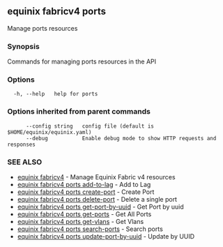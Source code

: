 ## equinix fabricv4 ports

Manage ports resources

### Synopsis

Commands for managing ports resources in the API

### Options

```
  -h, --help   help for ports
```

### Options inherited from parent commands

```
      --config string   config file (default is $HOME/equinix/equinix.yaml)
      --debug           Enable debug mode to show HTTP requests and responses
```

### SEE ALSO

* [equinix fabricv4](equinix_fabricv4.md)	 - Manage Equinix Fabric v4 resources
* [equinix fabricv4 ports add-to-lag](equinix_fabricv4_ports_add-to-lag.md)	 - Add to Lag
* [equinix fabricv4 ports create-port](equinix_fabricv4_ports_create-port.md)	 - Create Port
* [equinix fabricv4 ports delete-port](equinix_fabricv4_ports_delete-port.md)	 - Delete a single port
* [equinix fabricv4 ports get-port-by-uuid](equinix_fabricv4_ports_get-port-by-uuid.md)	 - Get Port by uuid
* [equinix fabricv4 ports get-ports](equinix_fabricv4_ports_get-ports.md)	 - Get All Ports
* [equinix fabricv4 ports get-vlans](equinix_fabricv4_ports_get-vlans.md)	 - Get Vlans
* [equinix fabricv4 ports search-ports](equinix_fabricv4_ports_search-ports.md)	 - Search ports
* [equinix fabricv4 ports update-port-by-uuid](equinix_fabricv4_ports_update-port-by-uuid.md)	 - Update by UUID

